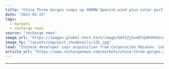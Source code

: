 ```yaml
---
title: "China Three Gorges snaps up 400MW Spanish wind plus solar portfolio"
date: "2021-02-23"
tags: 
  - markets
  - recharge news
source: "recharge news"
image_url: "https://images-global.nhst.tech/image/bkFIZjhveEFqU0VHVUJxZjdpeWZYbGZGcjlPaVJOK09SeERFMDRTQ3N0TT0=/nhst/binary/a3bd6cef666ab0bf3c6294e8fee98775"
image_fp: "/assets/img/post_thumbnails/125.jpg"
lead: "Chinese developer says acquisition from Corporación Masaveu 'confirms attractiveness' of European country's energy market"
article_url: "https://www.rechargenews.com/markets/china-three-gorges-snaps-up-400mw-spanish-wind-plus-solar-portfolio/2-1-968373"
---
```


---
